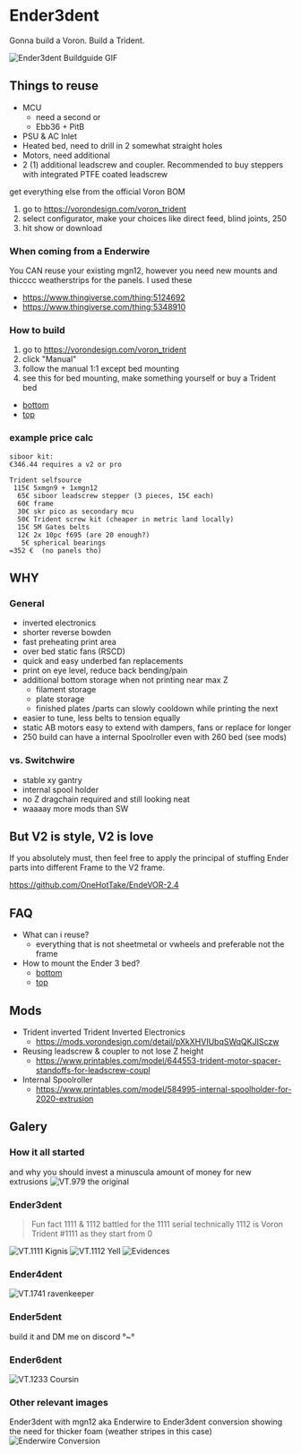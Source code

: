 # Ender3dent
Gonna build a Voron. Build a Trident.


![Ender3dent Buildguide GIF](/Gallery/ender3dent-buildguide.gif "Ender3dent Buildguide GIF")


## Things to reuse

* MCU
   * need a second or
   * Ebb36 + PitB
* PSU & AC Inlet
* Heated bed, need to drill in 2 somewhat straight holes
* Motors, need additional
* 2 (1) additional leadscrew and coupler. Recommended to buy steppers with integrated PTFE coated leadscrew

get everything else from the official Voron BOM

1. go to https://vorondesign.com/voron_trident
2. select configurator, make your choices like direct feed, blind joints, 250
3. hit show or download


### When coming from a Enderwire

You CAN reuse your existing mgn12, however you need new mounts and thicccc weatherstrips for the panels.
I used these

* https://www.thingiverse.com/thing:5124692
* https://www.thingiverse.com/thing:5348910

### How to build

1. go to https://vorondesign.com/voron_trident
2. click "Manual"
3. follow the manual 1:1 except bed mounting
4. see this for bed mounting, make something yourself or buy a Trident bed


* [bottom](Gallery/PXL_20230406_105018828.jpg)
* [top](Gallery/PXL_20230830_124231232.jpg)


### example price calc

```
siboor kit:
€346.44 requires a v2 or pro

Trident selfsource
 115€ 5xmgn9 + 1xmgn12
  65€ siboor leadscrew stepper (3 pieces, 15€ each)
  60€ frame
  30€ skr pico as secondary mcu
  50€ Trident screw kit (cheaper in metric land locally)
  15€ 5M Gates belts
  12€ 2x 10pc f695 (are 20 enough?)
   5€ spherical bearings
=352 €  (no panels tho)
```

## WHY

### General

* inverted electronics
* shorter reverse bowden
* fast preheating print area
* over bed static fans (RSCD)
* quick and easy underbed fan replacements
* print on eye level, reduce back bending/pain
* additional bottom storage when not printing near max Z
    * filament storage
    * plate storage
    * finished plates /parts can slowly cooldown while printing the next
* easier to tune, less belts to tension equally
* static AB motors easy to extend with dampers, fans or replace for longer
* 250 build can have a internal Spoolroller even with 260 bed (see mods)


### vs. Switchwire
* stable xy gantry
* internal spool holder
* no Z dragchain required and still looking neat
* waaaay more mods than SW

## But V2 is style, V2 is love

If you absolutely must, then feel free to apply the principal of stuffing Ender parts into different Frame to the V2 frame.

https://github.com/OneHotTake/EndeVOR-2.4


## FAQ

* What can i reuse?
   * everything that is not sheetmetal or vwheels and preferable not the frame
* How to mount the Ender 3 bed?
   * [bottom](Gallery/PXL_20230406_105018828.jpg)
   * [top](Gallery/PXL_20230830_124231232.jpg)

## Mods

* Trident inverted Trident Inverted Electronics
    * https://mods.vorondesign.com/detail/pXkXHVIUbqSWqQKJISczw
* Reusing leadscrew & coupler to not lose Z height
    * https://www.printables.com/model/644553-trident-motor-spacer-standoffs-for-leadscrew-coupl
* Internal Spoolroller
    * https://www.printables.com/model/584995-internal-spoolholder-for-2020-extrusion



## Galery

### How it all started
and why you should invest a minuscula amount of money for new extrusions
![VT.979 the original](/Gallery/vt.979_yell_pls_dont_buy_a_frame_kit_.jpg "VT.979 the original")

### Ender3dent
> Fun fact 1111 & 1112 battled for the 1111 serial
> technically 1112 is Voron Trident #1111 as they start from 0

![VT.1111 Kignis](/Gallery/vt.1111_kignis.jpg "VT.1111 Kignis")
![VT.1112 Yell](/Gallery/vt.1112_yell.jpg "VT.1112 Yell")
![Evidences](/Gallery/Evidences.jpg "Evidences")

### Ender4dent
![VT.1741 ravenkeeper](/Gallery/vt.1741_ravenkeeper.jpg "VT.1741 ravenkeeper")

### Ender5dent
build it and DM me on discord °~°

### Ender6dent
![VT.1233 Coursin](/Gallery/vt.1233_coursin.jpg "VT.1233 Coursin")

### Other relevant images
Ender3dent with mgn12 aka Enderwire to Ender3dent conversion showing the need for thicker foam (weather stripes in this case)
![Enderwire Conversion](/Gallery/EnderwireToEnder3dent_mgn12_.jpg "Enderwire Conversion")
